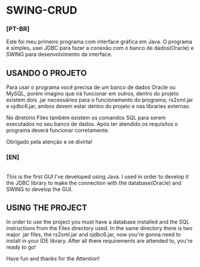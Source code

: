 # SWING-CRUD
### [PT-BR]

Este foi meu primeiro programa com interface gráfica em Java.
O programa é simples, usei JDBC para fazer a conexão com o banco de dados(Oracle)
e SWING para desenvolvimento da interface.

## USANDO O PROJETO

Para usar o programa você precisa de um banco de dados Oracle ou MySQL, porém imagino que irá funcionar em outros,
 dentro do projeto existem dois .jar necessários para o funcionamento do programa, rs2xml.jar e ojdbc6.jar,
 ambos devem estar dentro do projeto e nas libraries externas.

No diretório Files também existem os comandos SQL para serem executados no seu banco de dados.
Após ter atendido os requisitos o programa deverá funcionar corretamente.

Obrigado pela atenção e se divirta!

### [EN]
<br/>
This is the first GUI I've developed using Java.
I used in order to develop it the JDBC library to make the connection with the database(Oracle)
and SWING to develop the GUI.

## USING THE PROJECT

In order to use the project you must have a database installed and the SQL instructions from the Files directory used.
In the same directory there is two major .jar files, the rs2xml.jar and ojdbc6.jar, now you're gonna need to install 
in your IDE library.
After all there requirements are attended to, you're ready to go!

Have fun and thanks for the Attention!

